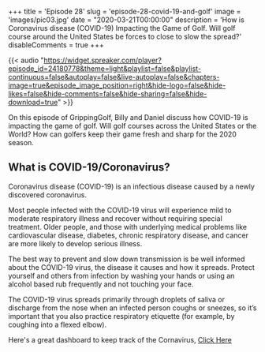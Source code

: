 +++
title = 'Episode 28'
slug = 'episode-28-covid-19-and-golf'
image = 'images/pic03.jpg'
date = "2020-03-21T00:00:00"
description = 'How is Coronavirus disease  (COVID-19)  Impacting the Game of Golf. Will golf course around the United States be forces to close to slow the spread?'
disableComments = true
+++

{{< audio "https://widget.spreaker.com/player?episode_id=24180778&theme=light&playlist=false&playlist-continuous=false&autoplay=false&live-autoplay=false&chapters-image=true&episode_image_position=right&hide-logo=false&hide-likes=false&hide-comments=false&hide-sharing=false&hide-download=true" >}}

On this episode of GrippingGolf, Billy and Daniel discuss how COVID-19 is impacting the game of golf. Will golf courses across the United States or the World? How can golfers keep their game fresh and sharp for the 2020 season.

## What is COVID-19/Coronavirus?

Coronavirus disease (COVID-19) is an infectious disease caused by a newly discovered coronavirus.

Most people infected with the COVID-19 virus will experience mild to moderate respiratory illness and recover without requiring special treatment.  Older people, and those with underlying medical problems like cardiovascular disease, diabetes, chronic respiratory disease, and cancer are more likely to develop serious illness.

The best way to prevent and slow down transmission is be well informed about the COVID-19 virus, the disease it causes and how it spreads. Protect yourself and others from infection by washing your hands or using an alcohol based rub frequently and not touching your face. 

The COVID-19 virus spreads primarily through droplets of saliva or discharge from the nose when an infected person coughs or sneezes, so it’s important that you also practice respiratory etiquette (for example, by coughing into a flexed elbow).

Here's a great dashboard to keep track of the Cornavirus, [Click Here](https://www.arcgis.com/apps/opsdashboard/index.html?fbclid=IwAR3uZkJ6ACViKb74RHlRI0kYPDuj7TtqDzyPbsIcBGkYJeppbQ4CjKOkYAo#/bda7594740fd40299423467b48e9ecf6)

